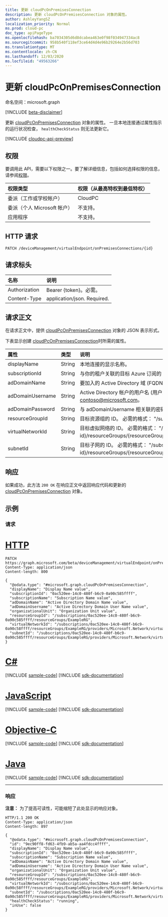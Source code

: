 ```yaml
---
title: 更新 cloudPcOnPremisesConnection
description: 更新 cloudPcOnPremisesConnection 对象的属性。
author: AshleyYangSZ
localization_priority: Normal
ms.prod: cloud-pc
doc_type: apiPageType
ms.openlocfilehash: ba7034305d6d8dcabea463e0f98f034947334ac8
ms.sourcegitcommit: 958b540f118ef3ce64d4d4e96b29264e2b56d703
ms.translationtype: MT
ms.contentlocale: zh-CN
ms.lasthandoff: 12/03/2020
ms.locfileid: "49563266"
---
```

# <a name="update-cloudpconpremisesconnection"></a>更新 cloudPcOnPremisesConnection

命名空间：microsoft.graph

[!INCLUDE [beta-disclaimer](../../includes/beta-disclaimer.md)]

更新 [cloudPcOnPremisesConnection](../resources/cloudpconpremisesconnection.md) 对象的属性。
一旦本地连接通过属性指示的运行状况检查， `healthCheckStatus` 则无法更新它。

[!INCLUDE [cloudpc-api-preview](../../includes/cloudpc-api-preview.md)]

## <a name="permissions"></a>权限

要调用此 API，需要以下权限之一。要了解详细信息，包括如何选择权限的信息，请参阅[权限](/graph/permissions-reference)。

|权限类型|权限（从最高特权到最低特权）|
|:---|:---|
|委派（工作或学校帐户）|CloudPC|
|委派（个人 Microsoft 帐户）|不支持。|
|应用程序|不支持。|

## <a name="http-request"></a>HTTP 请求

<!-- {
  "blockType": "ignored"
}
-->

``` http
PATCH /deviceManagement/virtualEndpoint/onPremisesConnections/{id}
```

## <a name="request-headers"></a>请求标头

| 名称          | 说明                |
| :------------ | :------------------------  |
| Authorization | Bearer {token}。必需。  |
| Content-Type  | application/json. Required.|

## <a name="request-body"></a>请求正文

在请求正文中，提供 [cloudPcOnPremisesConnection](../resources/cloudpconpremisesconnection.md) 对象的 JSON 表示形式。

下表显示创建 [cloudPcOnPremisesConnection](../resources/cloudpconpremisesconnection.md)时所需的属性。

|属性|类型|说明|
|:---|:---|:---|
|displayName|String|本地连接的显示名称。|
|subscriptionId|String|与你的租户关联的目标 Azure 订阅的 ID。|
|adDomainName|String|要加入的 Active Directory 域 (FQDN) 的完全限定的域名称。|
|adDomainUsername|String|Active Directory 帐户的用户名 (用户或服务帐户) 具有在 Active Directory 中创建计算机对象的权限。 必需的格式： contoso@microsoft.com。|
|adDomainPassword|String|与 adDomainUsername 相关联的密码。|
|resourceGroupId|String|目标资源组的 ID。 必需的格式： "/subscriptions/{subscription-id}/resourceGroups/{resourceGroupName}"。|
|virtualNetworkId|String|目标虚拟网络的 ID。 必需的格式： "/subscriptions/{subscription-id}/resourceGroups/{resourceGroupName}/providers/Microsoft.Network/virtualNetworks/{virtualNetworkName}"。|
|subnetId|String|目标子网的 ID。 必需的格式： "/subscriptions/{subscription-id}/resourceGroups/{resourceGroupName}/providers/Microsoft.Network/virtualNetworks/{virtualNetworkId}/subnets/{subnetName}"。|

## <a name="response"></a>响应

如果成功，此方法 `200 OK` 在响应正文中返回响应代码和更新的 [cloudPcOnPremisesConnection](../resources/cloudpconpremisesconnection.md) 对象。

## <a name="examples"></a>示例

### <a name="request"></a>请求


# <a name="http"></a>[HTTP](#tab/http)
<!-- {
  "blockType": "request",
  "name": "update_onpremisesconnections"
}
-->

``` http
PATCH https://graph.microsoft.com/beta/deviceManagement/virtualEndpoint/onPremisesConnections/{id}
Content-Type: application/json
Content-length: 800

{
  "@odata.type": "#microsoft.graph.cloudPcOnPremisesConnection",
  "displayName": "Display Name value",
  "subscriptionId": "0ac520ee-14c0-480f-b6c9-0a90c585ffff",
  "subscriptionName": "Subscription Name value",
  "adDomainName": "Active Directory Domain Name value",
  "adDomainUsername": "Active Directory Domain User Name value",
  "organizationalUnit": "Organization Unit value",
  "resourceGroupId": "/subscriptions/0ac520ee-14c0-480f-b6c9-0a90c585ffff/resourceGroups/ExampleRG",
  "virtualNetworkId": "/subscriptions/0ac520ee-14c0-480f-b6c9-0a90c58ffff/resourceGroups/ExampleRG/providers/Microsoft.Network/virtualNetworks/ExampleVNet",
  "subnetId": "/subscriptions/0ac520ee-14c0-480f-b6c9-0a90c585ffff/resourceGroups/ExampleRG/providers/Microsoft.Network/virtualNetworks/ExampleVNet/subnets/default"
}
```
# <a name="c"></a>[C#](#tab/csharp)
[!INCLUDE [sample-code](../includes/snippets/csharp/update-onpremisesconnections-csharp-snippets.md)]
[!INCLUDE [sdk-documentation](../includes/snippets/snippets-sdk-documentation-link.md)]

# <a name="javascript"></a>[JavaScript](#tab/javascript)
[!INCLUDE [sample-code](../includes/snippets/javascript/update-onpremisesconnections-javascript-snippets.md)]
[!INCLUDE [sdk-documentation](../includes/snippets/snippets-sdk-documentation-link.md)]

# <a name="objective-c"></a>[Objective-C](#tab/objc)
[!INCLUDE [sample-code](../includes/snippets/objc/update-onpremisesconnections-objc-snippets.md)]
[!INCLUDE [sdk-documentation](../includes/snippets/snippets-sdk-documentation-link.md)]

# <a name="java"></a>[Java](#tab/java)
[!INCLUDE [sample-code](../includes/snippets/java/update-onpremisesconnections-java-snippets.md)]
[!INCLUDE [sdk-documentation](../includes/snippets/snippets-sdk-documentation-link.md)]

---


### <a name="response"></a>响应

**注意：** 为了提高可读性，可能缩短了此处显示的响应对象。

<!-- {
  "blockType": "response",
  "truncated": true,
  "@odata.type": "microsoft.graph.cloudPcOnPremisesConnection"
}
-->

``` http
HTTP/1.1 200 OK
Content-Type: application/json
Content-length: 897

{
  "@odata.type": "#microsoft.graph.cloudPcOnPremisesConnection",
  "id": "9ec90ff8-fd63-4fb9-ab5a-aa4fdcc4ffff",
  "displayName": "Display Name value",
  "subscriptionId": "0ac520ee-14c0-480f-b6c9-0a90c585ffff",
  "subscriptionName": "Subscription Name value",
  "adDomainName": "Active Directory Domain Name value",
  "adDomainUsername": "Active Directory Domain User Name value",
  "organizationalUnit": "Organization Unit value",
  "resourceGroupId": "/subscriptions/0ac520ee-14c0-480f-b6c9-0a90c585ffff/resourceGroups/ExampleRG",
  "virtualNetworkId": "/subscriptions/0ac520ee-14c0-480f-b6c9-0a90c58ffff/resourceGroups/ExampleRG/providers/Microsoft.Network/virtualNetworks/ExampleVNet",
  "subnetId": "/subscriptions/0ac520ee-14c0-480f-b6c9-0a90c585ffff/resourceGroups/ExampleRG/providers/Microsoft.Network/virtualNetworks/ExampleVNet/subnets/default",
  "healthCheckStatus": "running",
  "inUse": false
}
```
